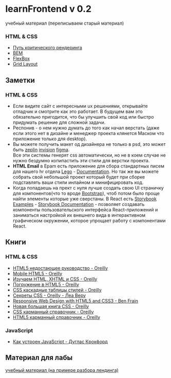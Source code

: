 # learnFrontend v 0.2
учебный материал (переписываем старый материал)

### HTML & CSS
- [Путь критического рендеринга](lectures/html_css/rendering/rendering.md) 
- [BEM](lectures/html_css/bem/bem.md) 
- [FlexBox](lectures/html_css/flexBox/flexBox.md) 
- [Grid Layout](lectures/html_css/grid/grid.md) 

## Заметки
### HTML & CSS
- Если видите сайт с интересными ux решениями, открывайте отладчик и смотрите как это работает. В будущем вам это обязательно пригодится, что бы улучшить свой код или быстро придумать решение для сложной задачи.
- Респонив - о нем нужно думать до того как начал верстать (даже если этого нет в дизайне и менеджер проекта клянется Маском что приложение только для desktop).
- Вы можете получить макет од дизайнера не только в psd, это может быть [zeplin](https://zeplin.io/) [invision](https://www.invisionapp.com/) [figma](https://www.figma.com).  
 Все эти системы генерят css автоматически, но не в коем случае не нужно бездумно копипастить эти стили для верстки проекта. 
- **HTML Email** в Epam есть приложение для сбора стандартных писем для нашего hr отдела [Lego](http://static.cdn.epam.com/uploads/25de0eda2b8cb5eb21bf2ae0f5b479f7/LEGO/DEFAULT/lego_v2.4.html) - [Documentation](https://kb.epam.com/display/EPMHRMKB/How+to+create+a+newsletter). Но так же вы можете собрать свой небольшой проект который будет при сборке подставлять ваши стили инлайном и минифицировать код.
- Когда попадаешь на прект с нуля лучше создать свою UI страничку для компонентов(что то вроде [Bootstrap](https://getbootstrap.com/docs/4.3/content/typography/)), чтоб потом было проще найти элементы которые уже сверстаны. В React есть [Storybook Examples](https://storybook.js.org/docs/examples/) - [Storybook Documentation](https://storybook.js.org/docs/guides/guide-react/) -  позволяет создавать компоненты пользовательского интерфейса React-приложений и заниматься настройкой их внешнего вида в интерактивном графическом окружении, которое упрощает работу с компонентами React.

## Книги
### HTML & CSS
- [HTML5 недостающее руководство - Oreilly](books/html_css/HTML5_Недостающее_руководство.pdf)
- [Mobile HTML5 - Oreilly](books/html_css/Mobile_HTML5_proglib.pdf)
- [Изучаем HTML, XHTML и CSS - Oreilly](books/html_css/Izuchaem_HTML_XHTML_CSS.pdf)
- [Погружение в HTML5 - Oreilly](books/html_css/Погружение_в_HTML5.pdf)
- [CSS каскадные таблицы стилей - Oreilly](books/html_css/CSS_каскадные_таблицы_стилей.pdf)
- [Секреты CSS - Oreilly - Леа Веру](books/html_css/CSS_Secrets_proglib_rus.pdf)
- [Responsive Web Design with HTML5 and CSS3 - Ben Frain](books/html_css/html5_css3.pdf)
- [Новая большая книга CSS - Oreilly](books/html_css/Makfarland_Novaya_bolshaya_kniga_CSS.pdf)
- [CSS карманный справочник - Oreilly](books/html_css/Meyer_E_CSS_Karmanny_spravochnik_2016.pdf)
- [HTML5 карманный справочник - Oreilly](books/html_css/html5_karmannyiy_spravochnik.pdf)  

### JavaScript
- [Как устроен JavaScript - Дуглас Крокфорд](books/javascript/Как_устроен_JavaScript.pdf)

## Материал для лабы 
[учебный материал (на примере разбора лендинга)](lectures/future_lab_lectures.md)
